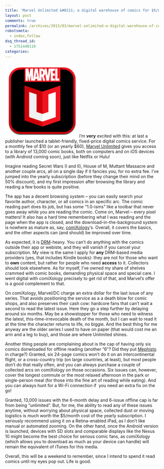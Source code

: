 ```yaml
---
title: 'Marvel Unlimited &#8211; a digital warehouse of comics for $5/month!'
layout: post
comments: true
permalink: /archives/2013/03/marvel-unlimited-a-digital-warehouse-of-comics-for-5month.html/
robotsmeta:
  - index,follow
dsq_thread_id:
  - 1751448119
categories:
---
```

[<img class="alignright size-full wp-image-7369" alt="marvel_unlimited_logo" src="/wp-content/uploads/2013/03/marvel_unlimited_logo.png" width="243" height="243" />][1]I&#8217;m **very** excited with this: at last a publisher launched a tablet-friendly, fixed-price digital comics service. For a monthly fee of $10 (or an yearly $60), [Marvel Unlimited][2] gives you access to a library of 13,000 comic books, both on computers and on iOS devices (with Android coming soon), just like Netflix or Hulu!

Imagine reading Secret Wars (I and II), House of M, Muttant Massacre and another couple arcs, all on a single day if it fancies you, for no extra fee. I&#8217;ve jumped into the yearly subscription (before they change their mind on the 50% discount), and my first impression after browsing the library and reading a few books is quite positive.

The app has a decent browsing system &#8211; you can easily search your favorite author, character, or all comics in an specific arc. The comic reading part does its job, but has some &#8220;1.0-isms&#8221; like a toolbar that never goes away while you are reading the comic. Come on, Marvel &#8211; every pixel matters! It also has a hard time remembering what I was reading and the page when the app is closed, and the download-in-the-background system is nowhere as mature as, say, [comiXology][3]&#8216;s. Overall, it covers the basics, and the other aspects can (and should) be improved over time.

As expected, it is [DRM][4]-heavy. You can&#8217;t do anything with the comics outside their app or webiste, and they will vanish if you cancel your subscription. My view is the same I apply for **any** DRM-based media providers (yes, that includes Kindle books): they are not for those who want to **own** content, but rather for people who need **access** to it. Collectors should look elsewhere. As for myself, I&#8217;ve owned my share of shelves crammed with comic books, demanding physical space and special care. I went digital with comiXology precisely to get rid of that, and Marvel&#8217;s offer is a good complement to that.

On comiXology, Marvel/DC charge an extra dollar for the last issue of any series. That avoids positioning the service as a a death blow for comic shops, and also preserves their cash cow: hardcore fans that can&#8217;t wait a second to read the latest issue. Here they go a step further by delaying around six months. May be a showstopper for those who need to witness the latest, this-time-irrevocable death of the month, but I can wait to read it at the time the character returns to life, no biggie. And the best thing for me anyway are the older series I used to have on paper (that would cost me an arm and a leg to buy), and those are where Unlimited shines.

Another thing people are complaining about is the cap of having only six  comics donwloaded for offline reading (another &#8220;6&#8243;? Did they put [Mephisto][5] in charge?) Granted, six 24-page comics won&#8217;t do it on an intercontinental flight, or a cross-country trip (on large countries, at least), but most people don&#8217;t do that really often, and you can always purchase a couple of collected arcs on comiXology on those occasions. Six issues can, however, cover the longest commute or the most relaxed afternoon in the park or single-person meal (for those into the fine art of reading while eating). And you can always hunt for a Wi-Fi connection if  you need an extra fix on the go!

Granted, 13,000 issues with the 6-month delay and 6-issue offline cap is far from being &#8220;unlimited&#8221;. But, for me, the ability to read any of these issues anytime, without worrying about physical space, collected dust or moving logistics is much worth the $5/month cost of the yearly subscription. I seriously recommend using it on a Retina-enabled iPad, as I don&#8217;t like manual or automated zooming. On the other hand, once the Android version is launched, devices with SD slots and comparable displays like the Nexus 10 might become the best choice for serious comic fans, as comiXology  (which allows you to download as much as your device can handle) will remain the equivalent of iTunes for this media.

Overall, this will be a weekend to remember, since I intend to spend it read comics until my eyes pop out. Life is good.

 [1]: /wp-content/uploads/2013/03/marvel_unlimited_logo.png
 [2]: https://marvel.com/comics/unlimited
 [3]: http://www.comixology.com
 [4]: http://www.defectivebydesign.org/what_is_drm_digital_restrictions_management
 [5]: http://en.wikipedia.org/wiki/Mephisto_%28comics%29
